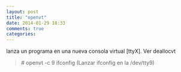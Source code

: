 ```yaml
---
layout: post
title: "openvt"
date: 2014-01-29 18:33
comments: true
categories: 
---
```

lanza un programa en una nueva consola virtual [ttyX]. Ver deallocvt

>\# openvt -c 9 ifconfig (Lanzar ifconfig en la /dev/tty9)

